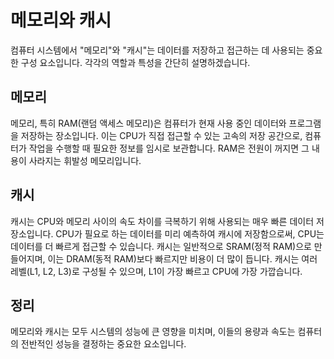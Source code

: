 # 메모리와 캐시

컴퓨터 시스템에서 "메모리"와 "캐시"는 데이터를 저장하고 접근하는 데 사용되는 중요한 구성 요소입니다. 각각의 역할과 특성을 간단히 설명하겠습니다.

## 메모리

메모리, 특히 RAM(랜덤 액세스 메모리)은 컴퓨터가 현재 사용 중인 데이터와 프로그램을 저장하는 장소입니다. 이는 CPU가 직접 접근할 수 있는 고속의 저장 공간으로, 컴퓨터가 작업을 수행할 때 필요한 정보를 임시로 보관합니다. RAM은 전원이 꺼지면 그 내용이 사라지는 휘발성 메모리입니다.

## 캐시

캐시는 CPU와 메모리 사이의 속도 차이를 극복하기 위해 사용되는 매우 빠른 데이터 저장소입니다. CPU가 필요로 하는 데이터를 미리 예측하여 캐시에 저장함으로써, CPU는 데이터를 더 빠르게 접근할 수 있습니다. 캐시는 일반적으로 SRAM(정적 RAM)으로 만들어지며, 이는 DRAM(동적 RAM)보다 빠르지만 비용이 더 많이 듭니다. 캐시는 여러 레벨(L1, L2, L3)로 구성될 수 있으며, L1이 가장 빠르고 CPU에 가장 가깝습니다.

## 정리

메모리와 캐시는 모두 시스템의 성능에 큰 영향을 미치며, 이들의 용량과 속도는 컴퓨터의 전반적인 성능을 결정하는 중요한 요소입니다.
